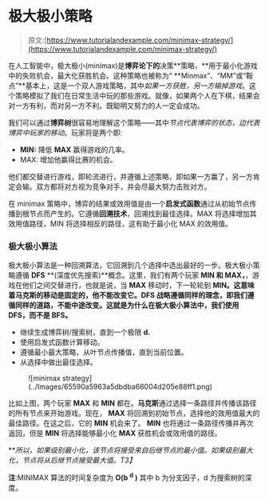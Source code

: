 # 极大极小策略

> 原文:[https://www.tutorialandexample.com/minimax-strategy/](https://www.tutorialandexample.com/minimax-strategy/)

在人工智能中，极大极小(minimax)是**博弈论下的**决策**策略，**用于最小化游戏中的失败机会，最大化获胜机会。这种策略也被称为“ **Minmax”、“MM”或“鞍点”**基本上，这是一个双人游戏策略，其中*如果一方获胜，另一方输掉游戏*。这个策略模拟了我们在日常生活中玩的那些游戏。就像，如果两个人在下棋，结果会对一方有利，而对另一方不利。既聪明又努力的人一定会成功。

我们可以通过**博弈树**很容易地理解这个策略——其中*节点代表博弈的状态，边代表博弈中玩家的移动*。玩家将是两个即:

*   **MIN:** 降低 **MAX** 赢得游戏的几率。
*   MAX: 增加他赢得比赛的机会。

他们都交替进行游戏，即轮流进行，并遵循上述策略，即如果一方赢了，另一方肯定会输。双方都将对方视为竞争对手，并会尽最大努力击败对方。

在 minimax 策略中，博弈的结果或效用值是由一个**启发式函数**通过从初始节点传播到根节点而产生的。它遵循**回溯技术**，回溯找到最佳选择。MAX 将选择增加其效用值路径，MIN 将选择相反的路径，这有助于最小化 MAX 的效用值。

### 极大极小算法

极大极小算法是一种回溯算法，它回溯到几个选择中选出最好的一步。极大极小策略遵循 **DFS** **(深度优先搜索)**概念。这里，我们有两个玩家 **MIN 和 MAX，**，游戏在他们之间交替进行，也就是说，当 **MAX** 移动时，下一轮轮到 **MIN。这意味着马克斯的移动是固定的，他不能改变它。DFS 战略遵循同样的理念，即我们遵循同样的道路，不能中途改变。这就是为什么在极大极小算法中，我们使用 DFS，而不是 BFS。**

*   继续生成博弈树/搜索树，直到一个极限 **d.**
*   使用启发式函数计算移动。
*   遵循最小最大策略，从叶节点传播值，直到当前位置。
*   从选择中做出最佳选择。

<figure class="wp-block-image">![minimax strategy](../Images/65590a5963a5dbdba66004d205e88ff1.png)</figure>

比如上图，两个玩家 **MAX** 和 **MIN** 都在。**马克斯**通过选择一条路径并传播该路径的所有节点来开始游戏。现在， **MAX** 将回溯到初始节点，选择他的效用值最大的最佳路径。在这之后，它的 **MIN** 机会来了。 **MIN** 也将通过一条路径传播并再次返回，但是 **MIN** 将选择能够最小化 **MAX** 获胜机会或效用值的路径。

***所以，如果级别最小化，该节点将接受来自后继节点的最小值。如果级别最大化，节点将从后继节点接受最大值。*T3】**

**注**:MINIMAX 算法的时间复杂度为 **O(b <sup>d</sup> )** 其中 b 为分支因子，d 为搜索树的深度。